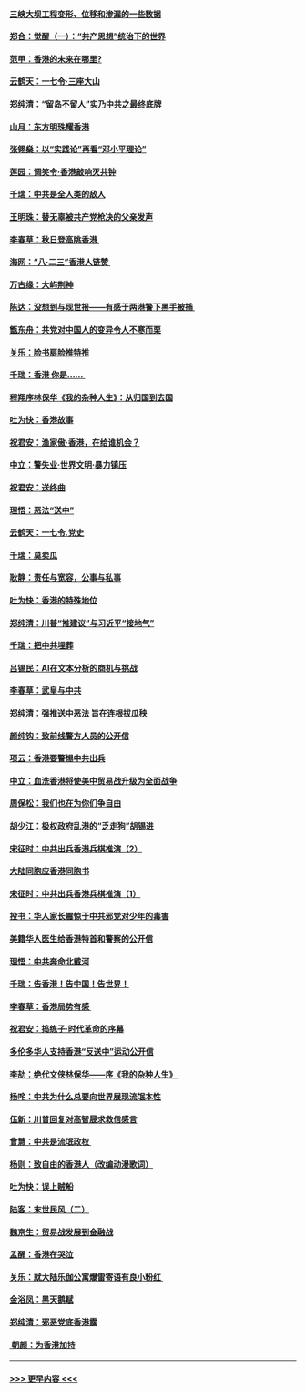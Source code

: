 #### [三峡大坝工程变形、位移和渗漏的一些数据](../pages/nsc993/n11478232.md?t=08270300) 
#### [郑合：觉醒（一）：“共产思想”统治下的世界](../pages/nsc993/n11477663.md?t=08270300) 
#### [范甲：香港的未来在哪里?](../pages/nsc993/n11477249.md?t=08270300) 
#### [云鹤天：一七令·三座大山](../pages/nsc993/n11477192.md?t=08270300) 
#### [郑纯清：“留岛不留人”实乃中共之最终底牌](../pages/nsc993/n11476160.md?t=08270300) 
#### [山月：东方明珠耀香港](../pages/nsc993/n11476077.md?t=08270300) 
#### [张翎燊：以“实践论”再看“邓小平理论”](../pages/nsc993/n11475733.md?t=08270300) 
#### [莲园：调笑令‧香港敲响灭共钟](../pages/nsc993/n11475723.md?t=08270300) 
#### [千瑞：中共是全人类的敌人](../pages/nsc993/n11475329.md?t=08270300) 
#### [王明珠：替无辜被共产党枪决的父亲发声](../pages/nsc993/n11474570.md?t=08270300) 
#### [李春草：秋日登高眺香港 ](../pages/nsc993/n11474491.md?t=08270300) 
#### [海网：“八·二三”香港人链赞 ](../pages/nsc993/n11474538.md?t=08270300) 
#### [万古缘：大屿荆神](../pages/nsc993/n11474401.md?t=08270300) 
#### [陈达：没想到与现世报——有感于两港警下黑手被捕 ](../pages/nsc993/n11472557.md?t=08270300) 
#### [甑东舟：共党对中国人的变异令人不寒而栗](../pages/nsc993/n11472496.md?t=08270300) 
#### [关乐：脸书扇脸推特推](../pages/nsc993/n11472488.md?t=08270300) 
#### [千瑞：香港  你是…… ](../pages/nsc993/n11472459.md?t=08270300) 
#### [程翔序林保华《我的杂种人生》：从归国到去国](../pages/nsc993/n11472369.md?t=08270300) 
#### [吐为快：香港故事](../pages/nsc993/n11471931.md?t=08270300) 
#### [祝君安：渔家傲‧香港，在给谁机会？](../pages/nsc993/n11469718.md?t=08270300) 
#### [中立：警失业‧世界文明‧暴力镇压](../pages/nsc993/n11467566.md?t=08270300) 
#### [祝君安：送终曲](../pages/nsc993/n11467546.md?t=08270300) 
#### [理悟：恶法“送中”](../pages/nsc993/n11467290.md?t=08270300) 
#### [云鹤天：一七令.党史](../pages/nsc993/n11464122.md?t=08270300) 
#### [千瑞：莫卖瓜](../pages/nsc993/n11463014.md?t=08270300) 
#### [耿静：责任与宽容，公事与私事](../pages/nsc993/n11462810.md?t=08270300) 
#### [吐为快：香港的特殊地位](../pages/nsc993/n11462562.md?t=08270300) 
#### [郑纯清：川普“推建议”与习近平“接地气”](../pages/nsc993/n11461683.md?t=08270300) 
#### [千瑞：把中共埋葬](../pages/nsc993/n11461658.md?t=08270300) 
#### [吕锡民：AI在文本分析的商机与挑战](../pages/nsc993/n11460607.md?t=08270300) 
#### [李春草：武皇与中共](../pages/nsc993/n11460589.md?t=08270300) 
#### [郑纯清：强推送中恶法 旨在连根拔瓜秧](../pages/nsc993/n11460526.md?t=08270300) 
#### [颜纯钩：致前线警方人员的公开信](../pages/nsc993/n11459564.md?t=08270300) 
#### [项云：香港要警惕中共出兵](../pages/nsc993/n11459530.md?t=08270300) 
#### [中立：血洗香港将使美中贸易战升级为全面战争](../pages/nsc993/n11459717.md?t=08270300) 
#### [周保松：我们也在为你们争自由](../pages/nsc993/n11459087.md?t=08270300) 
#### [胡少江：极权政府乱港的“乏走狗”胡锡进](../pages/nsc993/n11459051.md?t=08270300) 
#### [宋征时：中共出兵香港兵棋推演（2）](../pages/nsc993/n11458306.md?t=08270300) 
#### [大陆同胞应香港同胞书](../pages/nsc993/n11457241.md?t=08270300) 
#### [宋征时：中共出兵香港兵棋推演（1）](../pages/nsc993/n11455979.md?t=08270300) 
#### [投书：华人家长震惊于中共邪党对少年的毒害](../pages/nsc993/n11454664.md?t=08270300) 
#### [美籍华人医生给香港特首和警察的公开信](../pages/nsc993/n11454599.md?t=08270300) 
#### [理悟：中共奔命北戴河](../pages/nsc993/n11454254.md?t=08270300) 
#### [千瑞：告香港！告中国！告世界！](../pages/nsc993/n11452639.md?t=08270300) 
#### [李春草：香港局势有感 ](../pages/nsc993/n11452364.md?t=08270300) 
#### [祝君安：捣练子‧时代革命的序幕](../pages/nsc993/n11452353.md?t=08270300) 
#### [多伦多华人支持香港“反送中”运动公开信](../pages/nsc993/n11452323.md?t=08270300) 
#### [李劼：绝代文侠林保华——序《我的杂种人生》 ](../pages/nsc993/n11452282.md?t=08270300) 
#### [杨咤：中共为什么总要向世界展现流氓本性](../pages/nsc993/n11448899.md?t=08270300) 
#### [伍新：川普回复对高智晟求救信感言](../pages/nsc993/n11448808.md?t=08270300) 
#### [曾慧：中共是流氓政权 ](../pages/nsc993/n11447277.md?t=08270300) 
#### [杨则：致自由的香港人（改编动漫歌词）](../pages/nsc993/n11447253.md?t=08270300) 
#### [吐为快：误上贼船](../pages/nsc993/n11447241.md?t=08270300) 
#### [陆客：末世民风（二）](../pages/nsc993/n11447032.md?t=08270300) 
#### [魏京生：贸易战发展到金融战](../pages/nsc993/n11446827.md?t=08270300) 
#### [孟醒：香港在哭泣](../pages/nsc993/n11445586.md?t=08270300) 
#### [关乐：就大陆乐伽公寓爆雷寄语有良小粉红 ](../pages/nsc993/n11445344.md?t=08270300) 
#### [金浴凤：黑天鹅赋](../pages/nsc993/n11445105.md?t=08270300) 
#### [郑纯清：邪恶党底香港露](../pages/nsc993/n11444937.md?t=08270300) 
#### [ 朝颜：为香港加持](../pages/nsc993/n11444414.md?t=08270300) 

----
#### [ >>> 更早内容 <<< ](../indexes/nsc993-earlier.md)
